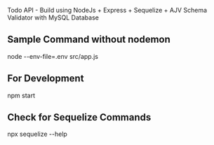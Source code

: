 Todo API - Build using NodeJs + Express + Sequelize + AJV Schema Validator with MySQL Database

## Sample Command without nodemon
node --env-file=.env src/app.js

## For Development
npm start

## Check for Sequelize Commands
npx sequelize --help